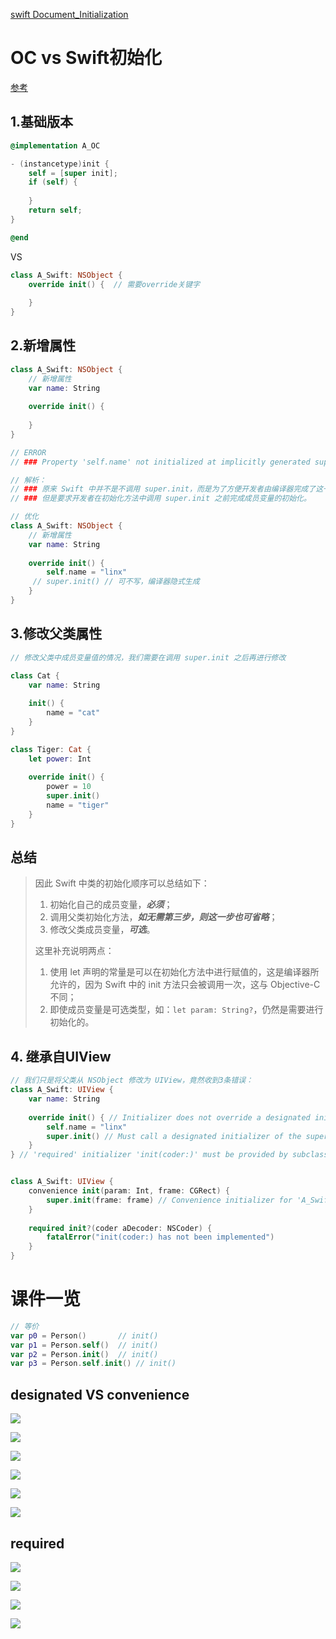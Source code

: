 [swift Document_Initialization](https://docs.swift.org/swift-book/LanguageGuide/Initialization.html#//apple_ref/doc/uid/TP40014097-CH18-ID216)



# OC vs Swift初始化

[参考](https://www.jianshu.com/p/fb1a91600468)

## 1.基础版本

```objective-c
@implementation A_OC

- (instancetype)init {
    self = [super init];
    if (self) {
      
    }
    return self;
}

@end
```

VS

```swift
class A_Swift: NSObject {
    override init() {  // 需要override关键字
        
    }
}
```



## 2.新增属性

```swift
class A_Swift: NSObject {
    // 新增属性
    var name: String
    
    override init() {
        
    }
}

// ERROR
// ### Property 'self.name' not initialized at implicitly generated super.init call

// 解析：
// ### 原来 Swift 中并不是不调用 super.init，而是为了方便开发者由编译器完成了这一步，
// ### 但是要求开发者在初始化方法中调用 super.init 之前完成成员变量的初始化。

// 优化
class A_Swift: NSObject {
    // 新增属性
    var name: String
    
    override init() {
        self.name = "linx"
     // super.init() // 可不写，编译器隐式生成 
    }
}
```



## 3.修改父类属性

```swift
// 修改父类中成员变量值的情况，我们需要在调用 super.init 之后再进行修改

class Cat {
    var name: String
    
    init() {
        name = "cat"
    }
}

class Tiger: Cat {
    let power: Int
    
    override init() {
        power = 10
        super.init()
        name = "tiger"
    }
}
```



## 总结

> 因此 Swift 中类的初始化顺序可以总结如下：
>
> 1. 初始化自己的成员变量，***必须***；
> 2. 调用父类初始化方法，***如无需第三步，则这一步也可省略***；
> 3. 修改父类成员变量，***可选***。
>
> 
>
> 这里补充说明两点：
>
> 1. 使用 let 声明的常量是可以在初始化方法中进行赋值的，这是编译器所允许的，因为 Swift 中的 init 方法只会被调用一次，这与 Objective-C 不同；
> 2. 即使成员变量是可选类型，如：`let param: String?`，仍然是需要进行初始化的。



## 4. 继承自UIView

```swift
// 我们只是将父类从 NSObject 修改为 UIView，竟然收到3条错误：
class A_Swift: UIView {
    var name: String
    
    override init() { // Initializer does not override a designated initializer from its superclass
        self.name = "linx" 
        super.init() // Must call a designated initializer of the superclass 'UIView'
    }
} // 'required' initializer 'init(coder:)' must be provided by subclass of 'UIView'


class A_Swift: UIView {
    convenience init(param: Int, frame: CGRect) {
        super.init(frame: frame) // Convenience initializer for 'A_Swift' must delegate (with 'self.init') rather than chaining to a superclass initializer (with 'super.init')
    }
    
    required init?(coder aDecoder: NSCoder) {
        fatalError("init(coder:) has not been implemented")
    }
}
```





# 课件一览

```swift
// 等价
var p0 = Person()		// init()
var p1 = Person.self()	// init()
var p2 = Person.init()	// init()
var p3 = Person.self.init()	// init()
```



## designated VS convenience

![](images/001.png)



![](images/002.png)



![](images/003.png)



![](images/004.png)



![](images/005.png)



![](images/006.png)



## required

![](images/007.png)



![](images/008.png)



![](images/009.png)



![](images/010.png)

